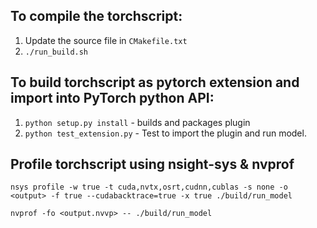 ## To compile the torchscript:
1. Update the source file in `CMakefile.txt`
2. `./run_build.sh`

## To build torchscript as pytorch extension and import into PyTorch python API:
1. `python setup.py install` - builds and packages plugin
2. `python test_extension.py` - Test to import the plugin and run model.

## Profile torchscript using nsight-sys & nvprof
`nsys profile -w true -t cuda,nvtx,osrt,cudnn,cublas -s none -o <output> -f true --cudabacktrace=true -x true ./build/run_model`

`nvprof -fo <output.nvvp> -- ./build/run_model`
